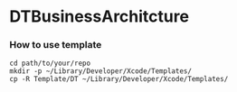 # DTBusinessArchitcture

### How to use template
```
cd path/to/your/repo
mkdir -p ~/Library/Developer/Xcode/Templates/
cp -R Template/DT ~/Library/Developer/Xcode/Templates/
```
